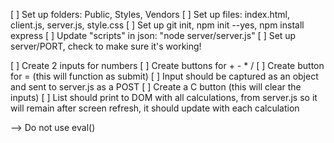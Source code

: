 [ ] Set up folders: Public, Styles, Vendors
[ ] Set up files: index.html, client.js, server.js, style.css
[ ] Set up git init, npm init --yes, npm install express
[ ] Update "scripts" in json: "node server/server.js"
[ ] Set up server/PORT, check to make sure it's working!

[ ] Create 2 inputs for numbers
[ ] Create buttons for + - * /
[ ] Create button for = (this will function as submit)
[ ] Input should be captured as an object and sent to server.js as a POST
[ ] Create a C button (this will clear the inputs)
[ ] List should print to DOM with all calculations, from server.js so it will  remain after screen refresh, it should update with each calculation

--> Do not use eval()